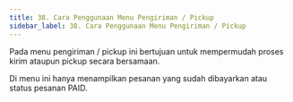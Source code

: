 ```yaml
---
title: 38. Cara Penggunaan Menu Pengiriman / Pickup
sidebar_label: 38. Cara Penggunaan Menu Pengiriman / Pickup
---
```

P﻿ada menu pengiriman / pickup ini bertujuan untuk mempermudah proses kirim ataupun pickup secara bersamaan.

D﻿i menu ini hanya menampilkan pesanan yang sudah dibayarkan atau status pesanan PAID.